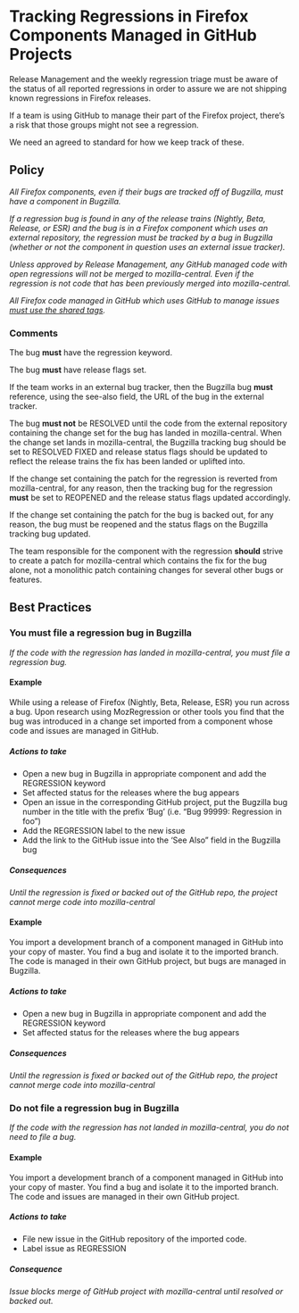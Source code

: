 # Tracking Regressions in Firefox Components Managed in GitHub Projects
Release Management and the weekly regression triage must be aware of the status of all reported regressions in order to assure we are not shipping known regressions in Firefox releases. 

If a team is using GitHub to manage their part of the Firefox project, there’s a risk that those groups might not see a regression. 

We need an agreed to standard for how we keep track of these. 

## Policy
*All Firefox components, even if their bugs are tracked off of Bugzilla, must have a component in Bugzilla.* 

*If a regression bug is found in any of the release trains (Nightly, Beta, Release, or ESR) and the bug is in a Firefox component which uses an external repository, the regression must be tracked by a bug in Bugzilla (whether or not the component in question uses an external issue tracker).*

*Unless approved by Release Management, any GitHub managed code with open regressions will not be merged to mozilla-central. Even if the regression is not code that has been previously merged into mozilla-central.*

*All Firefox code managed in GitHub which uses GitHub to manage issues [must use the shared tags](https://mozilla.github.io/bmo-harmony/labels).*

### Comments

The bug **must** have the regression keyword.

The bug **must** have release flags set.

If the team works in an external bug tracker, then the Bugzilla bug **must** reference, using the see-also field, the URL of the bug in the external tracker. 

The bug **must not** be RESOLVED until the code from the external repository containing the change set for the bug has landed in mozilla-central. When the change set lands in mozilla-central, the Bugzilla tracking bug should be set to RESOLVED FIXED and release status flags should be updated to reflect the release trains the fix has been landed or uplifted into.

If the change set containing the patch for the regression is reverted from mozilla-central, for any reason, then the tracking bug for the regression **must** be set to REOPENED and the release status flags updated accordingly.

If the change set containing the patch for the bug is backed out, for any reason, the bug must be reopened and the status flags on the Bugzilla tracking bug updated.

The team responsible for the component with the regression **should** strive to create a patch for mozilla-central which contains the fix for the bug alone, not a monolithic patch containing changes for several other bugs or features. 

## Best Practices
### You must file a regression bug in Bugzilla

*If the code with the regression has landed in mozilla-central, you must file a regression bug.*

#### Example

While using a release of Firefox (Nightly, Beta, Release, ESR) you run across a bug. Upon research using MozRegression or other tools you find that the bug was introduced in a change set imported from a component whose code and issues are managed in GitHub.

##### Actions to take
* Open a new bug in Bugzilla in appropriate component and add the REGRESSION keyword
* Set affected status for the releases where the bug appears
* Open an issue in the corresponding GitHub project, put the Bugzilla bug number in the title with the prefix ‘Bug’ (i.e. “Bug 99999: Regression in foo”)
* Add the REGRESSION label to the new issue
* Add the link to the GitHub issue into the ‘See Also” field in the Bugzilla bug

##### Consequences
*Until the regression is fixed or backed out of the GitHub repo, the project cannot merge code into mozilla-central*

#### Example
You import a development branch of a component managed in GitHub into your copy of master. You find a bug and isolate it to the imported branch. The code is managed in their own GitHub project, but bugs are managed in Bugzilla.

##### Actions to take
* Open a new bug in Bugzilla in appropriate component and add the REGRESSION keyword
* Set affected status for the releases where the bug appears

##### Consequences
*Until the regression is fixed or backed out of the GitHub repo, the project cannot merge code into mozilla-central*

### Do not file a regression bug in Bugzilla
*If the code with the regression has not landed in mozilla-central, you do not need to file a bug.*

#### Example

You import a development branch of a component managed in GitHub into your copy of master. You find a bug and isolate it to the imported branch. The code and issues are managed in their own GitHub project.

##### Actions to take
* File new issue in the GitHub repository of the imported code.
* Label issue as REGRESSION

##### Consequence
*Issue blocks merge of GitHub project with mozilla-central until resolved or backed out.*
